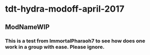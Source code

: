 # tdt-hydra-modoff-april-2017

## ModNameWIP

### This is a test from ImmortalPharaoh7 to see how does one work in a group with ease. Please ignore.